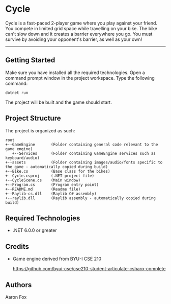 # Cycle
Cycle is a fast-paced 2-player game where you play against your friend. You compete in limited grid space while travelling on your bike.
The bike can't slow down and it creates a barrier everywhere you go. You must survive by avoiding your opponent's barrier, as well as your own!

---
## Getting Started
Make sure you have installed all the required technologies. Open a command prompt window in the project workspace. Type the following command:
```
dotnet run
```
The project will be built and the game should start.

## Project Structure

The project is organized as such:
```
root
+--GameEngine       (Folder containing general code relevant to the game engine)
   +--Services      (Folder containing GameEngine services such as keyboard/audio)
+--assets           (Folder containing images/audio/fonts specific to the game - automatically copied during build)
+--Bike.cs			(Base class for the bikes)
+--Cycle.csproj     (.NET project file)
+--CycleScene.cs    (Main window)
+--Program.cs       (Program entry point)
+--README.md        (Readme file)
+--Raylib-cs.dll    (Raylib C# assembly)
+--raylib.dll       (Raylib assembly - automatically copied during build)
```

## Required Technologies

 - .NET 6.0.0 or greater

## Credits

 - Game engine derived from BYU-I CSE 210
   
   https://github.com/byui-cse/cse210-student-articulate-csharp-complete

## Authors

Aaron Fox
